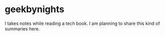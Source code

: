 # geekbynights

I takes notes while reading a tech book. I am planning to share this kind of summaries here. 
